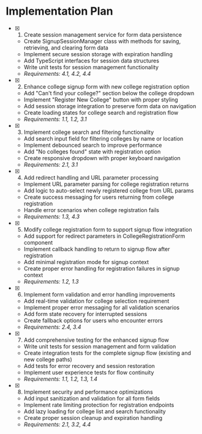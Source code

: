 # Implementation Plan

- [x] 1. Create session management service for form data persistence
  - Create SignupSessionManager class with methods for saving, retrieving, and clearing form data
  - Implement secure session storage with expiration handling
  - Add TypeScript interfaces for session data structures
  - Write unit tests for session management functionality
  - _Requirements: 4.1, 4.2, 4.4_

- [x] 2. Enhance college signup form with new college registration option
  - Add "Can't find your college?" section below the college dropdown
  - Implement "Register New College" button with proper styling
  - Add session storage integration to preserve form data on navigation
  - Create loading states for college search and registration flow
  - _Requirements: 1.1, 1.2, 3.1_

- [x] 3. Implement college search and filtering functionality
  - Add search input field for filtering colleges by name or location
  - Implement debounced search to improve performance
  - Add "No colleges found" state with registration option
  - Create responsive dropdown with proper keyboard navigation
  - _Requirements: 2.1, 3.1_

- [x] 4. Add redirect handling and URL parameter processing
  - Implement URL parameter parsing for college registration returns
  - Add logic to auto-select newly registered college from URL params
  - Create success messaging for users returning from college registration
  - Handle error scenarios when college registration fails
  - _Requirements: 1.3, 4.3_

- [x] 5. Modify college registration form to support signup flow integration
  - Add support for redirect parameters in CollegeRegistrationForm component
  - Implement callback handling to return to signup flow after registration
  - Add minimal registration mode for signup context
  - Create proper error handling for registration failures in signup context
  - _Requirements: 1.2, 1.3_

- [x] 6. Implement form validation and error handling improvements
  - Add real-time validation for college selection requirement
  - Implement proper error messaging for all validation scenarios
  - Add form state recovery for interrupted sessions
  - Create fallback options for users who encounter errors
  - _Requirements: 2.4, 3.4_

- [x] 7. Add comprehensive testing for the enhanced signup flow
  - Write unit tests for session management and form validation
  - Create integration tests for the complete signup flow (existing and new college paths)
  - Add tests for error recovery and session restoration
  - Implement user experience tests for flow continuity
  - _Requirements: 1.1, 1.2, 1.3, 1.4_

- [x] 8. Implement security and performance optimizations
  - Add input sanitization and validation for all form fields
  - Implement rate limiting protection for registration endpoints
  - Add lazy loading for college list and search functionality
  - Create proper session cleanup and expiration handling
  - _Requirements: 2.1, 3.2, 4.4_